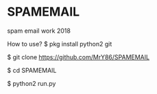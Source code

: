 # SPAMEMAIL
spam email work 2018

How to use?
$ pkg install python2 git

$ git clone https://github.com/MrY86/SPAMEMAIL

$ cd SPAMEMAIL

$ python2 run.py
